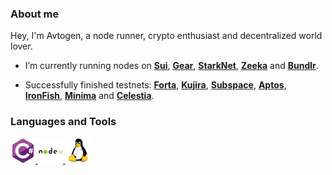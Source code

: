 ### About me
Hey, I'm Avtogen, a node runner, crypto enthusiast and decentralized world lover.

- I’m currently running nodes on [**Sui**](https://twitter.com/Mysten_Labs), [**Gear**](https://twitter.com/gear_techs), [**StarkNet**](https://twitter.com/StarkWareLtd), [**Zeeka**](https://twitter.com/ZeekaKv) and [**Bundlr**](https://twitter.com/BundlrNetwork).

- Successfully finished testnets: [**Forta**](https://twitter.com/FortaNetwork), [**Kujira**](https://twitter.com/TeamKujira), [**Subspace**](https://twitter.com/NetworkSubspace), [**Aptos**](https://twitter.com/Aptos_Network), [**IronFish**](https://twitter.com/ironfishcrypto), [**Minima**](https://twitter.com/Minima_Global) and [**Celestia**](https://twitter.com/CelestiaOrg).

### Languages and Tools
<p align="left"> <a href="https://www.w3schools.com/cs/" target="_blank" rel="noreferrer"> <img src="https://raw.githubusercontent.com/devicons/devicon/master/icons/csharp/csharp-original.svg" alt="csharp" width="40" height="40"/> </a> <a href="https://nodejs.org" target="_blank" rel="noreferrer"> <img src="https://raw.githubusercontent.com/devicons/devicon/master/icons/nodejs/nodejs-original-wordmark.svg" alt="nodejs" width="40" height="40"/> </a> <a href="https://www.linux.org/" target="_blank" rel="noreferrer"> <img src="https://raw.githubusercontent.com/devicons/devicon/master/icons/linux/linux-original.svg" alt="linux" width="40" height="40"/> </a>
